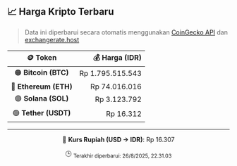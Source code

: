 

<!-- HARGA_KRIPTO -->
## 📈 Harga Kripto Terbaru

> Data ini diperbarui secara otomatis menggunakan [CoinGecko API](https://www.coingecko.com/) dan [exchangerate.host](https://exchangerate.host/)

<div align="center">

| 🪙 Token | 💰 Harga (IDR) |
|:------:|---------------:|
| 🟠 **Bitcoin (BTC)**   | Rp 1.795.515.543 |
| 🔵 **Ethereum (ETH)**  | Rp 74.016.016 |
| 🟣 **Solana (SOL)**    | Rp 3.123.792 |
| 🟢 **Tether (USDT)**   | Rp 16.312 |

---

💱 **Kurs Rupiah (USD → IDR)**: Rp 16.307

🕒 <sub>Terakhir diperbarui: 26/8/2025, 22.31.03</sub>

</div>
<!-- /HARGA_KRIPTO -->